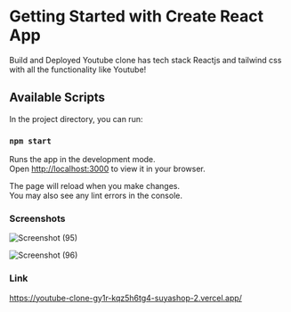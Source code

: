 # Getting Started with Create React App
Build and Deployed Youtube clone has tech stack Reactjs and tailwind css with all the functionality like Youtube!

## Available Scripts

In the project directory, you can run:

### `npm start`

Runs the app in the development mode.\
Open [http://localhost:3000](http://localhost:3000) to view it in your browser.

The page will reload when you make changes.\
You may also see any lint errors in the console.

### Screenshots
![Screenshot (95)](https://user-images.githubusercontent.com/104569186/233531432-21d8f48f-b0f9-487b-a240-ee626a48ad60.png)


![Screenshot (96)](https://user-images.githubusercontent.com/104569186/233531456-9d881cf1-479e-4f0c-8170-8b358f459728.png)


### Link
https://youtube-clone-gy1r-kqz5h6tg4-suyashop-2.vercel.app/


